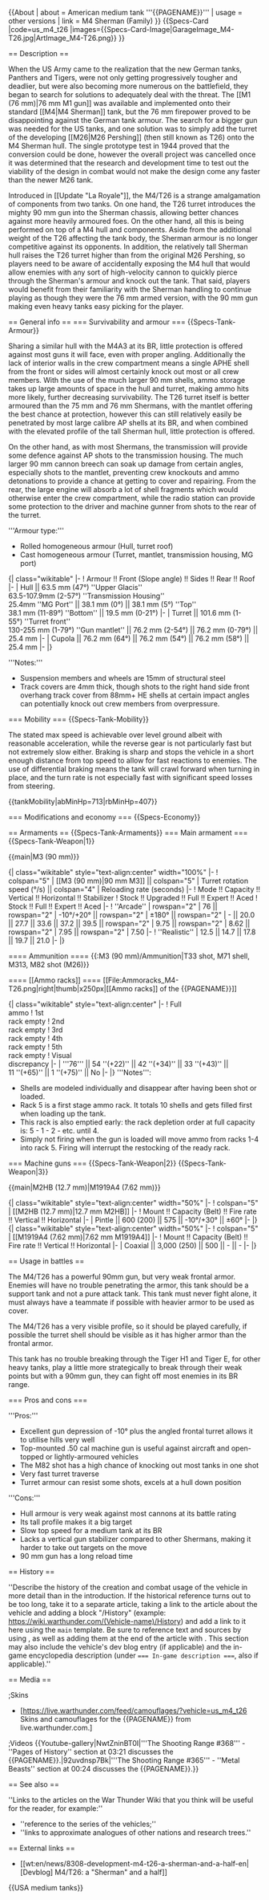 {{About
| about = American medium tank '''{{PAGENAME}}'''
| usage = other versions
| link = M4 Sherman (Family)
}}
{{Specs-Card
|code=us_m4_t26
|images={{Specs-Card-Image|GarageImage_M4-T26.jpg|ArtImage_M4-T26.png}}
}}

== Description ==
<!-- ''In the description, the first part should be about the history of the creation and combat usage of the vehicle, as well as its key features. In the second part, tell the reader about the ground vehicle in the game. Insert a screenshot of the vehicle, so that if the novice player does not remember the vehicle by name, he will immediately understand what kind of vehicle the article is talking about.'' -->
When the US Army came to the realization that the new German tanks, Panthers and Tigers, were not only getting progressively tougher and deadlier, but were also becoming more numerous on the battlefield, they began to search for solutions to adequately deal with the threat. The [[M1 (76 mm)|76 mm M1 gun]] was available and implemented onto their standard [[M4|M4 Sherman]] tank, but the 76 mm firepower proved to be disappointing against the German tank armour. The search for a bigger gun was needed for the US tanks, and one solution was to simply add the turret of the developing [[M26|M26 Pershing]] (then still known as T26) onto the M4 Sherman hull. The single prototype test in 1944 proved that the conversion could be done, however the overall project was cancelled once it was determined that the research and development time to test out the viability of the design in combat would not make the design come any faster than the newer M26 tank.

Introduced in [[Update "La Royale"]], the M4/T26 is a strange amalgamation of components from two tanks. On one hand, the T26 turret introduces the mighty 90 mm gun into the Sherman chassis, allowing better chances against more heavily armoured foes. On the other hand, all this is being performed on top of a M4 hull and components. Aside from the additional weight of the T26 affecting the tank body, the Sherman armour is no longer competitive against its opponents. In addition, the relatively tall Sherman hull raises the T26 turret higher than from the original M26 Pershing, so players need to be aware of accidentally exposing the M4 hull that would allow enemies with any sort of high-velocity cannon to quickly pierce through the Sherman's armour and knock out the tank. That said, players would benefit from their familiarity with the Sherman handling to continue playing as though they were the 76 mm armed version, with the 90 mm gun making even heavy tanks easy picking for the player.

== General info ==
=== Survivability and armour ===
{{Specs-Tank-Armour}}
<!-- ''Describe armour protection. Note the most well protected and key weak areas. Appreciate the layout of modules as well as the number and location of crew members. Is the level of armour protection sufficient, is the placement of modules helpful for survival in combat? If necessary use a visual template to indicate the most secure and weak zones of the armour.'' -->

Sharing a similar hull with the M4A3 at its BR, little protection is offered against most guns it will face, even with proper angling. Additionally the lack of interior walls in the crew compartment means a single APHE shell from the front or sides will almost certainly knock out most or all crew members. With the use of the much larger 90 mm shells, ammo storage takes up large amounts of space in the hull and turret, making ammo hits more likely, further decreasing survivability. The T26 turret itself is better armoured than the 75 mm and 76 mm Shermans, with the mantlet offering the best chance at protection, however this can still relatively easily be penetrated by most large calibre AP shells at its BR, and when combined with the elevated profile of the tall Sherman hull, little protection is offered.

On the other hand, as with most Shermans, the transmission will provide some defence against AP shots to the transmission housing. The much larger 90 mm cannon breech can soak up damage from certain angles, especially shots to the mantlet, preventing crew knockouts and ammo detonations to provide a chance at getting to cover and repairing. From the rear, the large engine will absorb a lot of shell fragments which would otherwise enter the crew compartment, while the radio station can provide some protection to the driver and machine gunner from shots to the rear of the turret.

'''Armour type:''' <!-- The types of armour present on the vehicle and their general locations -->
<!-- Example: * Rolled homogeneous armour (Front, Side, Rear, Hull roof)
* Cast homogeneous armour (Turret, Transmission area) -->

* Rolled homogeneous armour (Hull, turret roof)
* Cast homogeneous armour (Turret, mantlet, transmission housing, MG port)

{| class="wikitable"
|-
! Armour !! Front (Slope angle) !! Sides !! Rear !! Roof
|-
| Hull || 63.5 mm (47°) ''Upper Glacis'' <br> 63.5-107.9mm (2-57°) ''Transmission Housing'' <br> 25.4mm ''MG Port'' || 38.1 mm (0°)  || 38.1 mm (5°) ''Top'' <br> 38.1 mm (11-89°) ''Bottom'' || 19.5 mm (0-21°)
|-
| Turret || 101.6 mm (1-55°) ''Turret front'' <br> 130-255 mm (1-79°) ''Gun mantlet'' || 76.2 mm (2-54°) || 76.2 mm (0-79°) || 25.4 mm
|-
| Cupola || 76.2 mm (64°) || 76.2 mm (54°) || 76.2 mm (58°) || 25.4 mm
|-
|}

'''Notes:''' <!-- Any additional notes which the user needs to be aware of -->
<!-- Example: * Suspension wheels are 20 mm thick, tracks are 30 mm thick, and torsion bars are 60 mm thick. -->

* Suspension members and wheels are 15mm of structural steel
* Track covers are 4mm thick, though shots to the right hand side front overhang track cover from 88mm+ HE shells at certain impact angles can potentially knock out crew members from overpressure.

=== Mobility ===
{{Specs-Tank-Mobility}}
<!-- ''Write about the mobility of the ground vehicle. Estimate the specific power and manoeuvrability, as well as the maximum speed forwards and backwards.'' -->

The stated max speed is achievable over level ground albeit with reasonable acceleration, while the reverse gear is not particularly fast but not extremely slow either. Braking is sharp and stops the vehicle in a short enough distance from top speed to allow for fast reactions to enemies. The use of differential braking means the tank will crawl forward when turning in place, and the turn rate is not especially fast with significant speed losses from steering. 

{{tankMobility|abMinHp=713|rbMinHp=407}}

=== Modifications and economy ===
{{Specs-Economy}}

== Armaments ==
{{Specs-Tank-Armaments}}
=== Main armament ===
{{Specs-Tank-Weapon|1}}
<!-- ''Give the reader information about the characteristics of the main gun. Assess its effectiveness in a battle based on the reloading speed, ballistics and the power of shells. Do not forget about the flexibility of the fire, that is how quickly the cannon can be aimed at the target, open fire on it and aim at another enemy. Add a link to the main article on the gun: <code><nowiki>{{main|Name of the weapon}}</nowiki></code>. Describe in general terms the ammunition available for the main gun. Give advice on how to use them and how to fill the ammunition storage.'' -->
{{main|M3 (90 mm)}}

{| class="wikitable" style="text-align:center" width="100%"
|-
! colspan="5" | [[M3 (90 mm)|90 mm M3]] || colspan="5" | Turret rotation speed (°/s) || colspan="4" | Reloading rate (seconds)
|-
! Mode !! Capacity !! Vertical !! Horizontal !! Stabilizer
! Stock !! Upgraded !! Full !! Expert !! Aced
! Stock !! Full !! Expert !! Aced
|-
! ''Arcade''
| rowspan="2" | 76 || rowspan="2" | -10°/+20° || rowspan="2" | ±180° || rowspan="2" | - || 20.0 || 27.7 || 33.6 || 37.2 || 39.5 || rowspan="2" | 9.75 || rowspan="2" | 8.62 || rowspan="2" | 7.95 || rowspan="2" | 7.50
|-
! ''Realistic''
| 12.5 || 14.7 || 17.8 || 19.7 || 21.0
|-
|}

==== Ammunition ====
{{:M3 (90 mm)/Ammunition|T33 shot, M71 shell, M313, M82 shot (M26)}}

==== [[Ammo racks]] ====
[[File:Ammoracks_M4-T26.png|right|thumb|x250px|[[Ammo racks]] of the {{PAGENAME}}]]
<!-- '''Last updated: 2.27.1.54''' -->
{| class="wikitable" style="text-align:center"
|-
! Full<br>ammo
! 1st<br>rack empty
! 2nd<br>rack empty
! 3rd<br>rack empty
! 4th<br>rack empty
! 5th<br>rack empty
! Visual<br>discrepancy
|-
| '''76''' || 54&nbsp;''(+22)'' || 42&nbsp;''(+34)'' || 33&nbsp;''(+43)'' || 11&nbsp;''(+65)'' || 1&nbsp;''(+75)'' || No
|-
|}
'''Notes''':

* Shells are modeled individually and disappear after having been shot or loaded.
* Rack 5 is a first stage ammo rack. It totals 10 shells and gets filled first when loading up the tank.
* This rack is also emptied early: the rack depletion order at full capacity is: 5 - 1 - 2 - etc. until 4.
* Simply not firing when the gun is loaded will move ammo from racks 1-4 into rack 5. Firing will interrupt the restocking of the ready rack.

=== Machine guns ===
{{Specs-Tank-Weapon|2}}
{{Specs-Tank-Weapon|3}}
<!-- ''Offensive and anti-aircraft machine guns not only allow you to fight some aircraft but also are effective against lightly armoured vehicles. Evaluate machine guns and give recommendations on its use.'' -->
{{main|M2HB (12.7 mm)|M1919A4 (7.62 mm)}}

{| class="wikitable" style="text-align:center" width="50%"
|-
! colspan="5" | [[M2HB (12.7 mm)|12.7 mm M2HB]]
|-
! Mount !! Capacity (Belt) !! Fire rate !! Vertical !! Horizontal
|-
| Pintle || 600 (200) || 575 || -10°/+30° || ±60°
|-
|}
{| class="wikitable" style="text-align:center" width="50%"
|-
! colspan="5" | [[M1919A4 (7.62 mm)|7.62 mm M1919A4]]
|-
! Mount !! Capacity (Belt) !! Fire rate !! Vertical !! Horizontal
|-
| Coaxial || 3,000 (250) || 500 || - || -
|-
|}

== Usage in battles ==
<!-- ''Describe the tactics of playing in the vehicle, the features of using vehicles in the team and advice on tactics. Refrain from creating a "guide" - do not impose a single point of view but instead give the reader food for thought. Describe the most dangerous enemies and give recommendations on fighting them. If necessary, note the specifics of the game in different modes (AB, RB, SB).'' -->
The M4/T26 has a powerful 90mm gun, but very weak frontal armor. Enemies will have no trouble penetrating the armor, this tank should be a support tank and not a pure attack tank. This tank must never fight alone, it must always have a teammate if possible with heavier armor to be used as cover.

The M4/T26 has a very visible profile, so it should be played carefully, if possible the turret shell should be visible as it has higher armor than the frontal armor.

This tank has no trouble breaking through the Tiger H1 and Tiger E, for other heavy tanks, play a little more strategically to break through their weak points but with a 90mm gun, they can fight off most enemies in its BR range.

=== Pros and cons ===
<!-- ''Summarise and briefly evaluate the vehicle in terms of its characteristics and combat effectiveness. Mark its pros and cons in a bulleted list. Try not to use more than 6 points for each of the characteristics. Avoid using categorical definitions such as "bad", "good" and the like - use substitutions with softer forms such as "inadequate" and "effective".'' -->'''Pros:''' 

* Excellent gun depression of -10° plus the angled frontal turret allows it to utilise hills very well
* Top-mounted .50 cal machine gun is useful against aircraft and open-topped or lightly-armoured vehicles
* The M82 shot has a high chance of knocking out most tanks in one shot
* Very fast turret traverse
* Turret armour can resist some shots, excels at a hull down position

'''Cons:'''

* Hull armour is very weak against most cannons at its battle rating
* Its tall profile makes it a big target
* Slow top speed for a medium tank at its BR
* Lacks a vertical gun stabilizer compared to other Shermans, making it harder to take out targets on the move
* 90 mm gun has a long reload time

== History ==
<!-- ''Describe the history of the creation and combat usage of the vehicle in more detail than in the introduction. If the historical reference turns out to be too long, take it to a separate article, taking a link to the article about the vehicle and adding a block "/History" (example: <nowiki>https://wiki.warthunder.com/(Vehicle-name)/History</nowiki>) and add a link to it here using the <code>main</code> template. Be sure to reference text and sources by using <code><nowiki><ref></ref></nowiki></code>, as well as adding them at the end of the article with <code><nowiki><references /></nowiki></code>. This section may also include the vehicle's dev blog entry (if applicable) and the in-game encyclopedia description (under <code><nowiki>=== In-game description ===</nowiki></code>, also if applicable).'' -->
''Describe the history of the creation and combat usage of the vehicle in more detail than in the introduction. If the historical reference turns out to be too long, take it to a separate article, taking a link to the article about the vehicle and adding a block "/History" (example: <nowiki>https://wiki.warthunder.com/(Vehicle-name)/History</nowiki>) and add a link to it here using the <code>main</code> template. Be sure to reference text and sources by using <code><nowiki><ref></ref></nowiki></code>, as well as adding them at the end of the article with <code><nowiki><references /></nowiki></code>. This section may also include the vehicle's dev blog entry (if applicable) and the in-game encyclopedia description (under <code><nowiki>=== In-game description ===</nowiki></code>, also if applicable).''

== Media ==
<!-- ''Excellent additions to the article would be video guides, screenshots from the game, and photos.'' -->

;Skins

* [https://live.warthunder.com/feed/camouflages/?vehicle=us_m4_t26 Skins and camouflages for the {{PAGENAME}} from live.warthunder.com.]

;Videos
{{Youtube-gallery|NwtZninBT0I|'''The Shooting Range #368''' - ''Pages of History'' section at 03:21 discusses the {{PAGENAME}}.|92uvdnsp7Bk|'''The Shooting Range #365''' - ''Metal Beasts'' section at 00:24 discusses the {{PAGENAME}}.}}

== See also ==
<!-- ''Links to the articles on the War Thunder Wiki that you think will be useful for the reader, for example:''
* ''reference to the series of the vehicles;''
* ''links to approximate analogues of other nations and research trees.'' -->
''Links to the articles on the War Thunder Wiki that you think will be useful for the reader, for example:''

* ''reference to the series of the vehicles;''
* ''links to approximate analogues of other nations and research trees.''

== External links ==
<!-- ''Paste links to sources and external resources, such as:''
* ''topic on the official game forum;''
* ''other literature.'' -->

* [[wt:en/news/8308-development-m4-t26-a-sherman-and-a-half-en|[Devblog] M4/T26: a "Sherman" and a half]]

{{USA medium tanks}}